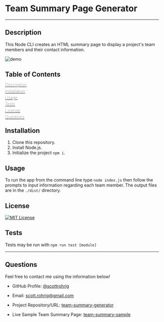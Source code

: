 # Team Summary Page Generator

***

## Description

This Node CLI creates an HTML summary page to display a project's team members and their contact information.

![demo](./assets/demo.gif)

## Table of Contents

<div style="font-weight: 100; line-height: 0.5;">

[Description](#description) 

[Installation](#installation) 

[Usage](#usage) 

[Tests](#tests) 

[License](#license)

[Questions](#questions)

</div>

## Installation

1. Clone this repository. 
1. Install Node.js. 
1. Initialize the project `npm i`.


## Usage

To run the app from the command line type `node index.js` then follow the prompts to input information regarding each team member. The output files are in the `./dist/` directory.

## License

[![MIT License](https://img.shields.io/badge/License-MIT-orange)](https://choosealicense.com/licenses/mit)

## Tests

Tests may be run with `npm run test [module]`

***

## Questions

Feel free to contact me using the information below!

- GitHub Profile: [@scottrohrig](https://github.com/scottrohrig)

- Email: scott.rohrig@gmail.com

- Project Repository/URL: [team-summary-generator](https://github.com/scottrohrig/team-summary-generator)

- Live Sample Team Summary Page: [team-summary-sample](https://scottrohrig.github.io/team-summary-generator)
